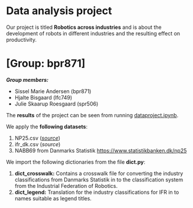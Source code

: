 # Data analysis project

Our project is titled **Robotics across industries** and is about the development of robots in different industries and the resulting effect on productivity.

# \[Group: bpr871\]

***Group members:***
- Sissel Marie Andersen (bpr871)
- Hjalte Bisgaard (lfc749)
- Julie Skaarup Roesgaard (spr506)

The **results** of the project can be seen from running [dataproject.ipynb](dataproject.ipynb).

We apply the **following datasets**:

1. NP25.csv (*[source](https://www.statistikbanken.dk/np25)*) 
2. ifr_dk.csv (*source*)
3. NABB69 from Danmarks Statistik https://www.statistikbanken.dk/np25

We import the following dictionaries from the file **dict.py**:
1. **dict_crosswalk:** Contains a crosswalk file for converting the industry classifications from Danmarks Statistik in to the classification system from the Industrial Federation of Robotics.
2. **dict_legend:**    Translation for the industry classifications for IFR in to names suitable as legend titles.

